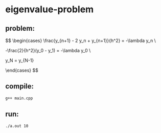 # eigenvalue-problem

## problem:
$$
\begin{cases}
\frac{y_{n+1} - 2 y_n + y_{n+1}}{h^2} = -\lambda y_n \\

-\frac{2}{h^2}(y_0 - y_1) = -\lambda y_0 \\

y_N = y_{N-1}

\end{cases}
$$

## compile:
```bash
g++ main.cpp
```
## run:
```bash
./a.out 10
```